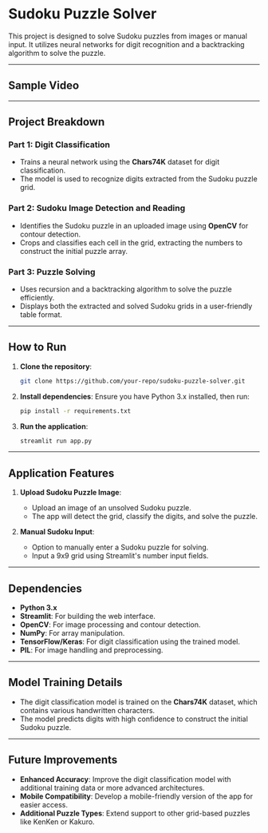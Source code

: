 # Sudoku Puzzle Solver

This project is designed to solve Sudoku puzzles from images or manual input. It utilizes neural networks for digit recognition and a backtracking algorithm to solve the puzzle.

---

## Sample Video

---
## Project Breakdown

### **Part 1: Digit Classification**
- Trains a neural network using the **Chars74K** dataset for digit classification.
- The model is used to recognize digits extracted from the Sudoku puzzle grid.

### **Part 2: Sudoku Image Detection and Reading**
- Identifies the Sudoku puzzle in an uploaded image using **OpenCV** for contour detection.
- Crops and classifies each cell in the grid, extracting the numbers to construct the initial puzzle array.

### **Part 3: Puzzle Solving**
- Uses recursion and a backtracking algorithm to solve the puzzle efficiently.
- Displays both the extracted and solved Sudoku grids in a user-friendly table format.

---

## How to Run

1. **Clone the repository**:
   ```bash
   git clone https://github.com/your-repo/sudoku-puzzle-solver.git
   ```

2. **Install dependencies**:
   Ensure you have Python 3.x installed, then run:
   ```bash
   pip install -r requirements.txt
   ```

3. **Run the application**:
   ```bash
   streamlit run app.py
   ```

---

## Application Features

1. **Upload Sudoku Puzzle Image**:
   - Upload an image of an unsolved Sudoku puzzle.
   - The app will detect the grid, classify the digits, and solve the puzzle.
   
2. **Manual Sudoku Input**:
   - Option to manually enter a Sudoku puzzle for solving.
   - Input a 9x9 grid using Streamlit's number input fields.

---

## Dependencies

- **Python 3.x**
- **Streamlit**: For building the web interface.
- **OpenCV**: For image processing and contour detection.
- **NumPy**: For array manipulation.
- **TensorFlow/Keras**: For digit classification using the trained model.
- **PIL**: For image handling and preprocessing.

---

## Model Training Details
- The digit classification model is trained on the **Chars74K** dataset, which contains various handwritten characters.
- The model predicts digits with high confidence to construct the initial Sudoku puzzle.

---

## Future Improvements
- **Enhanced Accuracy**: Improve the digit classification model with additional training data or more advanced architectures.
- **Mobile Compatibility**: Develop a mobile-friendly version of the app for easier access.
- **Additional Puzzle Types**: Extend support to other grid-based puzzles like KenKen or Kakuro.